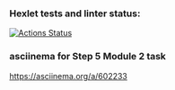 ### Hexlet tests and linter status:
[![Actions Status](https://github.com/nuuska-muikkunen/java-project-71/workflows/hexlet-check/badge.svg)](https://github.com/nuuska-muikkunen/java-project-71/actions)

### asciinema for Step 5 Module 2 task
https://asciinema.org/a/602233
